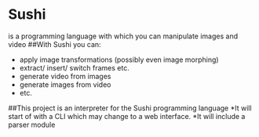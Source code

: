 # Sushi
is a programming language with which you can manipulate images and video
##With Sushi you can:
  * apply image transformations (possibly even image morphing)
  * extract/ insert/ switch frames etc.
  * generate video from images
  * generate images from video
  * etc.
 
##This project is an interpreter for the Sushi programming language
  *It will start of with a CLI which may change to a web interface.
  *It will include a parser module
